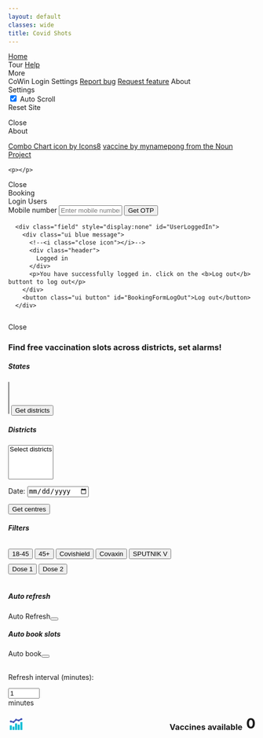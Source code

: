 ```yaml
---
layout: default
classes: wide
title: Covid Shots
---
```


<style title="inlineCSSTitle">
.filter{
  margin-top: 10px !important;
}

#vaccinesAvailableNumBlock img {
    margin-right: auto; 
    justify-self: flex-start;
    width: 32px;
    border-radius: 8px;
    cursor: pointer;
}
</style>

<link rel="stylesheet" type="text/css" href="index.css">
<link rel="stylesheet" type="text/css" href="semantic.min.css">
<link rel="stylesheet" type="text/css" href="https://cdn.datatables.net/1.10.24/css/jquery.dataTables.min.css">
<link rel="stylesheet" type="text/css" href="https://unpkg.com/intro.js@3.4.0/minified/introjs.min.css">
<link rel="stylesheet" type="text/css" href="https://cdn.datatables.net/responsive/2.2.7/css/responsive.dataTables.min.css">
<link rel="stylesheet" type="text/css" href="https://cdn.datatables.net/buttons/1.7.0/css/buttons.dataTables.min.css">

<script src="https://code.jquery.com/jquery-3.5.1.min.js" crossorigin="anonymous"></script>
<script src="semantic.min.js"></script>
<script src="components/state.min.js"></script>
<script src="js/tablesort.js"></script>
<script src="js/tata.js"></script>
<script src="https://cdn.datatables.net/1.10.24/js/jquery.dataTables.min.js"></script>
<script src="https://cdn.datatables.net/1.10.24/js/dataTables.semanticui.min.js"></script>
<script src="https://cdn.datatables.net/responsive/2.2.7/js/dataTables.responsive.js"></script>
<script src="https://cdn.datatables.net/buttons/1.7.0/js/dataTables.buttons.min.js"></script>

<script src="https://unpkg.com/dayjs@1.8.21/dayjs.min.js"></script>
<script src="https://unpkg.com/dayjs@1.8.21/plugin/customParseFormat.js"></script>
<script>dayjs.extend(window.dayjs_plugin_customParseFormat);</script>

<script src="https://unpkg.com/intro.js@3.4.0/minified/intro.min.js"></script>
<script src="https://unpkg.com/node-forge@0.7.0/dist/forge.min.js"></script><!--Crypto-->


<!--START https://codepen.io/desirecode/pen/MJPJqV-->
<a href="#" id="scrollToTop" style="display: none; z-index:9999"><span></span></a>
<!--END-->

 <div class="ui top sidebar" id="topBar" style="display:none">
    <p id="AutoRefreshRecordGif">&nbsp;⬤</p>
    <p>&nbsp;Refreshing in </p>
    <p id="AutoRefreshRecordTimeRemaing"></p>
    <p>&nbsp;seconds </p>
  </div>

<div class="ui blue inverted menu">
  <a href="https://covidshots.in/?" class="item" target="_self" rel="noopener noreferrer">Home</a>
  <!--<a class="item"></a>-->
  <div class="right menu">
    <a class="item" id="siteTour">Tour</a>
    <a href="https://github.com/lihas/covidshots/blob/gh-pages/Readme.md" class="item" target="_blank" rel="noopener noreferrer">Help</a>
<!---->
  <div class="ui dropdown item" id="navbarMoreBtn">
    More
    <i class="dropdown icon"></i>
    <div class="menu">
      <a class="item" target="_blank" rel="noopener noreferrer" id="BookingSettingsDialogButton" title="Booking settings and user log-in"><i class="blue arrow circle right icon"></i>CoWin Login</a>
      <a class="item" target="_blank" rel="noopener noreferrer" id="SettingsDialogButton"><i class="cog icon"></i>Settings</a>
      <a class="item" href="https://github.com/lihas/covidshots/issues" target="_blank" rel="noopener noreferrer"><i class="bug icon"></i>Report bug</a>
      <a class="item" href="https://github.com/lihas/covidshots/issues" target="_blank" rel="noopener noreferrer"><i class="magic icon"></i>Request feature</a>
      <a class="item" target="_blank" rel="noopener noreferrer" id="AboutDialogButton"><i class="info circle icon"></i>About</a>
    </div>
  </div>
<!---->
  </div>
</div>

<div class="ui modal" id="SettingsDialogModal">
  <div class="header">Settings</div>
  <div class="scrolling content">

  <div class="ui toggle checkbox" id="SettingAutoScroll">
  <input type="checkbox" name="public" checked="checked" id="SettingAutoScrollInput">
  <label title="When ON auto scrolls to table when results are available">Auto Scroll</label>
  </div>

  <div class="ui button" id="SettingResetSite">Reset Site</div>
    <p></p>
  </div>
  <div class="actions">
    <!--<div class="ui approve button">Approve</div>
    <div class="ui button">Neutral</div>-->
    <div class="ui cancel button">Close</div>
  </div>
</div>


<div class="ui modal" id="AboutDialogModal">
  <div class="header">About</div>
  <div class="scrolling content">

  <a href="https://icons8.com/icon/f35ivmW8y15E/combo-chart">Combo Chart icon by Icons8</a>
  <a href="https://thenounproject.com/search/?q=vaccine&i=2196600">vaccine by mynamepong from the Noun Project</a>

    <p></p>
  </div>
  <div class="actions">
    <!--<div class="ui approve button">Approve</div>
    <div class="ui button">Neutral</div>-->
    <div class="ui cancel button">Close</div>
  </div>
</div>


<div class="ui modal" id="BookingSettings">
  <div class="header">Booking</div>
  <div class="scrolling content">
<!--TAB START-->
    <div class="ui top attached tabular menu">
      <a class="active item" data-tab="Login">Login</a>
      <a class="item" data-tab="accounts" id="BookingAccountDetails">Users</a>
      <a class="item" data-tab="BookingTab" style="display:none" id="BookingBookingSettings">Booking</a>
      <a class="item" data-tab="Fourth" style="display:none">Fourth</a>
    </div>
  <div class="ui bottom attached active tab segment" data-tab="Login">

 <div class="ui segment">   
  <form class="ui form" onsubmit="return false;">
      <div class="field" id="InputMobileNumber">
        <label>Mobile number</label>
        <input type="tel" name="mobileNumber" placeholder="Enter mobile number" minlength="10" maxlength="10" size="13" id="BookingFormOtpMobileNumber">
        <button class="ui button"  id="BookingFormgetOtpBtn">Get OTP</button>
      </div>
      <div class="field" style="display:none" id="InputOtpToVerify">
        <label>Enter OTP</label>
        <input type="number" name="otpObtained" id="otpObtained" placeholder="Enter OTP ...">
        <button class="ui button"  id="BookingFormChangeNumberBtn">Change Number</button>
        <button class="ui button"  id="BookingFormResendOtpBtn">Resend OTP</button>
        <button class="ui button blue" id="BookingFormVerifyOtpBtn">Validate OTP</button>
      </div>
      
      <div class="field" style="display:none" id="UserLoggedIn">
        <div class="ui blue message">
          <!--<i class="close icon"></i>-->
          <div class="header">
            Logged in
          </div>
          <p>You have successfully logged in. click on the <b>Log out</b> buttont to log out</p>
        </div>
        <button class="ui button" id="BookingFormLogOut">Log out</button>
      </div>

</form>


<p></p>
<p></p>
  <div class="ui inverted dimmer" id="BookingFormDimmer">
    <div class="ui loader"></div>
  </div>
  <p></p>
</div>

  </div>
  <div class="ui bottom attached tab segment" data-tab="accounts" id="BookingAccountsList">
    <table id="bookingAccountDetails" class="display cell-border" width="100%"><thead></thead></table>
  </div>
  <div class="ui bottom attached tab segment" data-tab="BookingTab">
    <!--Third tab-->
  </div>
  <div class="ui bottom attached tab segment" data-tab="Fourth">
    <!--Fourth tab-->
  </div>
<!--TAB END-->
    <p></p>
  </div>
  <div class="actions">
    <!--<div class="ui approve button">Approve</div>
    <div class="ui button">Neutral</div>-->
    <div class="ui cancel button">Close</div>
  </div>
</div>

<h3 class="ui header">Find free vaccination slots across districts, set alarms!</h3>

<h5 class="ui header">States</h5>
<select name="states" multiple="" class="ui fluid dropdown" id="states">
</select>

<button class="ui primary button" id="getDistrictsBtn">
  Get districts
</button>

<h5 class="ui header">Districts</h5>
<select name="districts" multiple="" class="ui fluid dropdown disabled" id="districts">
    <option>Select districts</option>
</select>


<label for="dateInput">Date:</label>
<input type="date" id="dateInput" name="dateInput" />

<button class="ui primary button" id="getCentresBtn">
  Get centres
</button>


<h5 class="ui header">Filters</h5>
<button class="ui toggle button filter grey basic" id="filter_age_18_45">18-45</button>
<button class="ui toggle button filter grey basic" id="filter_age_45_plus">45+</button>
<button class="ui toggle button filter grey basic" id="filter_vaccine_covishield">Covishield</button>
<button class="ui toggle button filter grey basic" id="filter_vaccine_covaxin">Covaxin</button>
<button class="ui toggle button filter grey basic" id="filter_vaccine_sputnikv">SPUTNIK V</button>
<br />
<button class="ui toggle button filter grey basic" id="filter_vaccine_dose_1">Dose 1</button>
<button class="ui toggle button filter grey basic" id="filter_vaccine_dose_2">Dose 2</button>
<br /><br />

<h5 class="ui header">Auto refresh</h5>

<div class="toggle ui animated button" tabindex="0" id="btn_auto_refresh" style="float:left">
      <div class="hidden content">Auto Refresh</div>
      <div class="visible content">
      <i class="big sync alternate icon"></i>
      </div>
</div>


<button class="circular ui icon button" id="alarm_vaccine">
  <i class="big bell slash icon" id="alarm_vaccine_icon"></i>
</button>

<h5 class="ui header">Auto book slots</h5>

<div class="ui animated button" tabindex="0" id="btn_auto_book" style="float:left">
      <div class="hidden content">Auto book</div>
      <div class="visible content">
      <i class="big sync alternate icon"></i>
      </div>
</div>

<button class="circular ui icon button" id="BookingSettings_btn" title="Booking settings and user log-in">
  <i class="big cog icon" id="BookingSettings_btn_icon"></i>
</button>

<br />
<br />

Refresh interval (minutes):
<div class="ui right labeled input disabled" id="input_auto_refresh_interval_parent">
<input type="number" placeholder="Enter time..." id="input_auto_refresh_interval" name="input_auto_refresh_interval" min="1" max="600" value="1">
<div class="ui basic label">
minutes
</div>
</div>

<br/>
<div style="display: flex; width: 100%;float: right;flex-direction: row; align-content: flex-end; align-items: flex-end;justify-items: flex-end;" id="vaccinesAvailableNumBlock">
<img src="images/icons8-combo-chart.gif" id="viewStatsImgBtn">
<h3 class="ui grey header" style="display:inline; margin:0;">Vaccines available &nbsp;</h3>
<h1 id="vaccinesAvailableNum" class="ui orange header" style="display:inline; margin:0;">0</h1>
</div>

<iframe id="viewStatsContent" framborder="0" scrolling="no" style="display:none">
</iframe>

<br />
<table id="centreList" class="display" width="100%"><thead></thead></table><!--https://stackoverflow.com/a/32484034/981766-->

<script src="index.js?v=1.1"></script>
<script src="booking.js?v=1.1"></script>
